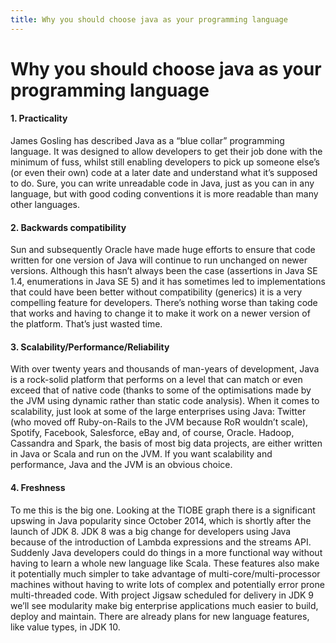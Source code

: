 ```yaml
---
title: Why you should choose java as your programming language
---
```

# Why you should choose java as your programming language

#### 1. Practicality
James Gosling has described Java as a “blue collar” programming language. It was designed to allow developers to get their job done with the minimum of fuss, whilst still enabling developers to pick up someone else’s (or even their own) code at a later date and understand what it’s supposed to do. Sure, you can write unreadable code in Java, just as you can in any language, but with good coding conventions it is more readable than many other languages.

#### 2. Backwards compatibility
Sun and subsequently Oracle have made huge efforts to ensure that code written for one version of Java will continue to run unchanged on newer versions. Although this hasn’t always been the case (assertions in Java SE 1.4, enumerations in Java SE 5) and it has sometimes led to implementations that could have been better without compatibility (generics) it is a very compelling feature for developers. There’s nothing worse than taking code that works and having to change it to make it work on a newer version of the platform. That’s just wasted time.

#### 3. Scalability/Performance/Reliability
With over twenty years and thousands of man-years of development, Java is a rock-solid platform that performs on a level that can match or even exceed that of native code (thanks to some of the optimisations made by the JVM using dynamic rather than static code analysis). When it comes to scalability, just look at some of the large enterprises using Java: Twitter (who moved off Ruby-on-Rails to the JVM because RoR wouldn’t scale), Spotify, Facebook, Salesforce, eBay and, of course, Oracle. Hadoop, Cassandra and Spark, the basis of most big data projects, are either written in Java or Scala and run on the JVM. If you want scalability and performance, Java and the JVM is an obvious choice.

#### 4. Freshness
To me this is the big one. Looking at the TIOBE graph there is a significant upswing in Java popularity since October 2014, which is shortly after the launch of JDK 8. JDK 8 was a big change for developers using Java because of the introduction of Lambda expressions and the streams API. Suddenly Java developers could do things in a more functional way without having to learn a whole new language like Scala. These features also make it potentially much simpler to take advantage of multi-core/multi-processor machines without having to write lots of complex and potentially error prone multi-threaded code. With project Jigsaw scheduled for delivery in JDK 9 we’ll see modularity make big enterprise applications much easier to build, deploy and maintain. There are already plans for new language features, like value types, in JDK 10.

